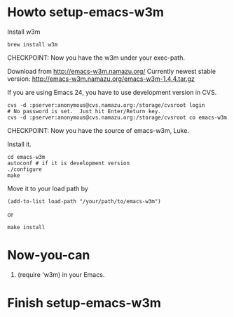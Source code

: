 # Howto setup-emacs-w3m #

Install w3m

    brew install w3m

CHECKPOINT:
  Now you have the w3m under your exec-path.

Download from http://emacs-w3m.namazu.org/
Currently newest stable version: http://emacs-w3m.namazu.org/emacs-w3m-1.4.4.tar.gz

If you are using Emacs 24, you have to use development version in CVS.

    cvs -d :pserver:anonymous@cvs.namazu.org:/storage/cvsroot login
    # No password is set.  Just hit Enter/Return key.
    cvs -d :pserver:anonymous@cvs.namazu.org:/storage/cvsroot co emacs-w3m

CHECKPOINT:
  Now you have the source of emacs-w3m, Luke.

Install it.

    cd emacs-w3m
    autoconf # if it is development version
    ./configure
    make

Move it to your load path by

    (add-to-list load-path "/your/path/to/emacs-w3m")

or

    make install

# Now-you-can

1. (require 'w3m) in your Emacs.

# Finish setup-emacs-w3m #
